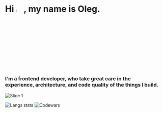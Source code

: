 # Hi <a href="https://www.gautamkrishnar.com/"><img src="https://media.giphy.com/media/hvRJCLFzcasrR4ia7z/giphy.gif" width="5%"></a>, my name is Oleg.
<!--START_SECTION-->
### I'm a frontend developer, who take great care in the experience, architecture, and code quality of the things I build.
![Slice 1](https://github.com/Legabog/Legabog/assets/44378669/4f3f2823-5e39-43cb-b26e-2ba92aa5f470)
<!--END_SECTION-->
![Langs stats](https://github-readme-stats.vercel.app/api/top-langs/?username=Legabog&layout=compact)
![Codewars](https://github.r2v.ch/codewars?user=Legabog&name=true&hide_clan=true&stroke=%23b362ff&theme=light)
